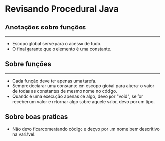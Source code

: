 # Revisando Procedural Java

## Anotações sobre funções

--------------
 - Escopo global serve para o acesso de tudo.
 - O final garante que o elemento é uma constante. 

## Sobre funções

---------------
- Cada função deve ter apenas uma tarefa. 
- Sempre declarar uma constante em escopo global para alterar o valor de todas as constantes de mesmo nome no código.
- Quando é uma execução apenas de algo, devo por "void", se for receber um valor e retornar algo sobre aquele valor, devo por um tipo.

## Sobre boas praticas

- Não devo ficarcomentando código e deçvo por um nome bem descritivo na variável. 